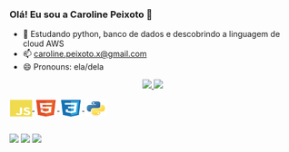 ### Olá! Eu sou a Caroline Peixoto 👋



- 🌱 Estudando python, banco de dados  e descobrindo a linguagem de cloud  AWS
- 📫 caroline.peixoto.x@gmail.com
- 😄 Pronouns: ela/dela

<div align="center">
  <a href="https://github.com/carolpeixoto1">
  <img height="180em" src="https://github-readme-stats.vercel.app/api?username=carolpeixoto1&show_icons=true&theme=jolly&include_all_commits=true&count_private=true"/>
  <img height="180em" src="https://github-readme-stats.vercel.app/api/top-langs/?username=carolpeixoto1&layout=compact&langs_count=7&theme=jolly"/>
</div>
  
  
<div style="display: inline_block"><br>
  <img align="center" alt="carol-Js" height="30" width="40" src="https://raw.githubusercontent.com/devicons/devicon/master/icons/javascript/javascript-plain.svg">
<img align="center" alt="carol-HTML" height="30" width="40" src="https://raw.githubusercontent.com/devicons/devicon/master/icons/html5/html5-original.svg">
  <img align="center" alt="carol-CSS" height="30" width="40" src="https://raw.githubusercontent.com/devicons/devicon/master/icons/css3/css3-original.svg">
  <img align="center" alt="carol-Python" height="30" width="40" src="https://raw.githubusercontent.com/devicons/devicon/master/icons/python/python-original.svg">

 
</div>

##
<div>  
  </a> 
  <a href = "mailto:caroline.peixoto.x@gmail.com"><img src="https://img.shields.io/badge/-Gmail-%23333?style=for-the-badge&logo=gmail&logoColor=white" target="_blank"></a>
  <a href="www.linkedin.com/in/caroline-peixoto-x-45875016a" target="_blank"><img src="https://img.shields.io/badge/-LinkedIn-%230077B5?style=for-the-badge&logo=linkedin&logoColor=white" target="_blank"></a> 
   <a href="https://www.instagram.com/carolpeixoto1/" target="_blank"><img src="https://img.shields.io/badge/-Instagram-%23E4405F?style=for-the-badge&logo=instagram&logoColor=white" target="_blank"></a>
  
</div>
